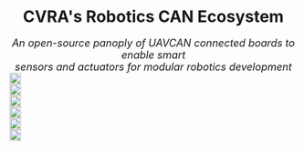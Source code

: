 <center>
    <h1>
        CVRA's Robotics CAN Ecosystem
    </h1>
    <span>
      <font size="4">
        <em>
            An open-source panoply of UAVCAN connected boards to enable smart<br>
            sensors and actuators for modular robotics development
        </em>
    </font>
    </span>
</center>


<div class="album">
<div class="row">
    <div class="large-6 columns container">
        <a href="../motor.md">
            <img src="../images/motor-board.jpg" class="image">
            <div class="overlay">
                <div class="text">Motor board</div>
            </div>
        </a>
    </div>
    <div class="large-6 columns container">
        <a href="../io.md">
            <img src="../images/io-board.jpg" class="image">
            <div class="overlay">
                <div class="text">IO board</div>
            </div>
        </a>
    </div>
</div>
<div class="row">
    <div class="large-6 columns container">
        <a href="../sensor.md">
            <img src="../images/sensor-board.jpg" class="image">
            <div class="overlay">
                <div class="text">Sensor board</div>
            </div>
        </a>
    </div>
    <div class="large-6 columns container">
        <a href="../beacon.md">
            <img src="../images/beacon-board.jpg" class="image">
            <div class="overlay">
                <div class="text">Beacon board</div>
            </div>
        </a>
    </div>
</div>
<div class="row">
    <div class="large-6 columns container">
        <a href="../adapter.md">
            <img src="../images/can-adapter.jpg" class="image">
            <div class="overlay">
                <div class="text">CAN adapter</div>
            </div>
        </a>
    </div>
    <div class="large-6 columns container">
        <a href="../bootloader.md">
            <img src="../images/bootloader.png" class="image">
            <div class="overlay">
                <div class="text">CAN bootloader</div>
            </div>
        </a>
    </div>
</div>
</div>

<style media="screen" type="text/css">
.container {
    position: relative;
    width: 50%;
    white-space: nowrap;
    display: table-cell;
    padding-right: 5px;
}

.image {
    display: inline;
    width: 100%;
}

.overlay {
    position: absolute;
    top: 0;
    bottom: 5px;
    left: 0;
    right: 5px;
    opacity: 0;
    transition: .5s ease;
    background-color: #264d73;
}

.container:hover .overlay {
    opacity: 0.8;
}

.text {
    color: white;
    font-size: 24px;
    position: absolute;
    top: 50%;
    left: 50%;
    transform: translate(-50%, -50%);
    -ms-transform: translate(-50%, -50%);
    text-align: center;
}
</style>
